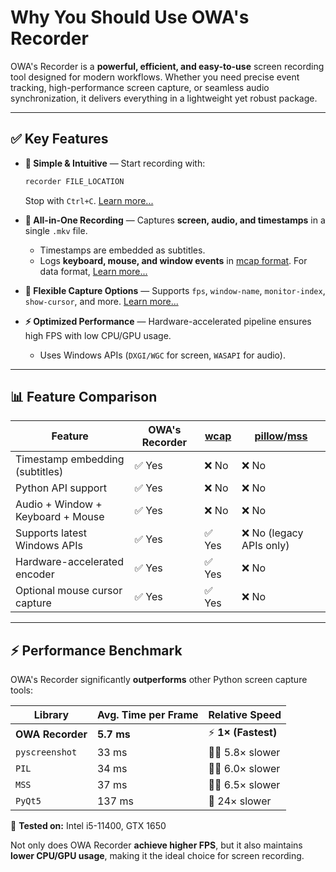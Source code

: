 # Why You Should Use OWA's Recorder  

OWA's Recorder is a **powerful, efficient, and easy-to-use** screen recording tool designed for modern workflows. Whether you need precise event tracking, high-performance screen capture, or seamless audio synchronization, it delivers everything in a lightweight yet robust package.  

---

## ✅ Key Features  

- **🔹 Simple & Intuitive** — Start recording with:  
    ```sh
    recorder FILE_LOCATION
    ```  
    Stop with `Ctrl+C`. [Learn more...](install_and_usage.md)  

- **🎥 All-in-One Recording** — Captures **screen, audio, and timestamps** in a single `.mkv` file.  
    - Timestamps are embedded as subtitles.  
    - Logs **keyboard, mouse, and window events** in [mcap format](https://mcap.dev/). For data format, [Learn more...](data_format.md)  

- **🎯 Flexible Capture Options** — Supports `fps`, `window-name`, `monitor-index`, `show-cursor`, and more. [Learn more...](https://gstreamer.freedesktop.org/documentation/d3d11/d3d11screencapturesrc.html)

- **⚡ Optimized Performance** — Hardware-accelerated pipeline ensures high FPS with low CPU/GPU usage.  
    - Uses Windows APIs (`DXGI/WGC` for screen, `WASAPI` for audio).  

---

## 📊 Feature Comparison  

| **Feature**                           | **OWA's Recorder** | **[wcap](https://github.com/mmozeiko/wcap)** | **[pillow](https://github.com/python-pillow/Pillow)/[mss](https://github.com/BoboTiG/python-mss)** |
|---------------------------------------|--------------------|--------------------------------|----------------------------|
| Timestamp embedding (subtitles)    | ✅ Yes             | ❌ No                          | ❌ No                       |
| Python API support                 | ✅ Yes             | ❌ No                          | ❌ No                       |
| Audio + Window + Keyboard + Mouse  | ✅ Yes             | ❌ No                          | ❌ No                       |
| Supports latest Windows APIs       | ✅ Yes             | ✅ Yes                     | ❌ No (legacy APIs only)    |
| Hardware-accelerated encoder        | ✅ Yes             | ✅ Yes                         | ❌ No                       |
| Optional mouse cursor capture      | ✅ Yes             | ✅ Yes                         | ❌ No                       |


---

## ⚡ Performance Benchmark  

OWA's Recorder significantly **outperforms** other Python screen capture tools:  

| **Library**        | **Avg. Time per Frame** | **Relative Speed**    |
|--------------------|------------------------|-----------------------|
| **OWA Recorder**   | **5.7 ms**              | ⚡ **1× (Fastest)**    |
| `pyscreenshot`    | 33 ms                   | 🚶‍♂️ 5.8× slower       |
| `PIL`             | 34 ms                   | 🚶‍♂️ 6.0× slower       |
| `MSS`             | 37 ms                   | 🚶‍♂️ 6.5× slower       |
| `PyQt5`           | 137 ms                  | 🐢 24× slower         |

📌 **Tested on:** Intel i5-11400, GTX 1650  

Not only does OWA Recorder **achieve higher FPS**, but it also maintains **lower CPU/GPU usage**, making it the ideal choice for screen recording.  

